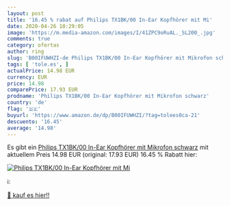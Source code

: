```yaml
---
layout: post
title: '16.45 % rabat auf Philips TX1BK/00 In-Ear Kopfhörer mit Mi'
date: 2020-04-26 10:29:05
image: 'https://m.media-amazon.com/images/I/41ZPC9oRuAL._SL200_.jpg'
comments: true
category: ofertas
author: ring
slug: 'B00IFUWHZI-de Philips TX1BK/00 In-Ear Kopfhörer mit Mikrofon schwarz'
tags: [ 'tole.es', ]
actualPrice: 14.98 EUR
currency: EUR
price: 14.98
comparePrice: 17.93 EUR
prodname: 'Philips TX1BK/00 In-Ear Kopfhörer mit Mikrofon schwarz'
country: 'de'
flag: '🇩🇪'
buyurl: 'https://www.amazon.de/dp/B00IFUWHZI/?tag=tolees0ca-21'
descuento: '16.45'
average: '14.98'
---
```


Es gibt ein [Philips TX1BK/00 In-Ear Kopfhörer mit Mikrofon schwarz](https://www.amazon.de/dp/B00IFUWHZI/?tag=tolees0ca-21) mit aktuellem Preis 14.98 EUR (original: 17.93 EUR) 16.45 % Rabatt hier:

[![Philips TX1BK/00 In-Ear Kopfhörer mit Mi](https://m.media-amazon.com/images/I/41ZPC9oRuAL._SL200_.jpg)](https://www.amazon.de/dp/B00IFUWHZI/?tag=tolees0ca-21)

ℹ️:


[🛒 kauf es hier!!](https://www.amazon.de/dp/B00IFUWHZI/?tag=tolees0ca-21)

